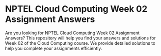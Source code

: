 # NPTEL Cloud Computing Week 02 Assignment Answers

Are you looking for NPTEL Cloud Computing Week 02 Assignment Answers? This repository will help you find your answers and solutions for Week 02 of the Cloud Computing course. We provide detailed solutions to help you complete your assignments efficiently.